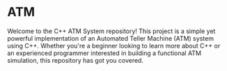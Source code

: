 # ATM
Welcome to the C++ ATM System repository! This project is a simple yet powerful implementation of an Automated Teller Machine (ATM) system using C++. Whether you're a beginner looking to learn more about C++ or an experienced programmer interested in building a functional ATM simulation, this repository has got you covered.

